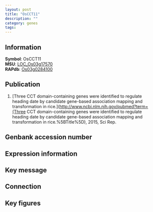 ```yaml
---
layout: post
title: "OsCCT11"
description: ""
category: genes
tags: 
---
```


## Information
__Symbol__: OsCCT11  
__MSU__: [LOC_Os03g17570](http://rice.plantbiology.msu.edu/cgi-bin/ORF_infopage.cgi?orf=LOC_Os03g17570)  
__RAPdb__: [Os03g0284100](http://rapdb.dna.affrc.go.jp/viewer/gbrowse_details/irgsp1?name=Os03g0284100)  

## Publication
1. [Three CCT domain-containing genes were identified to regulate heading date by candidate gene-based association mapping and transformation in rice.](http://www.ncbi.nlm.nih.gov/pubmed?term=(Three CCT domain-containing genes were identified to regulate heading date by candidate gene-based association mapping and transformation in rice.%5BTitle%5D), 2015, Sci Rep.

## Genbank accession number

## Expression information

## Key message

## Connection

## Key figures


